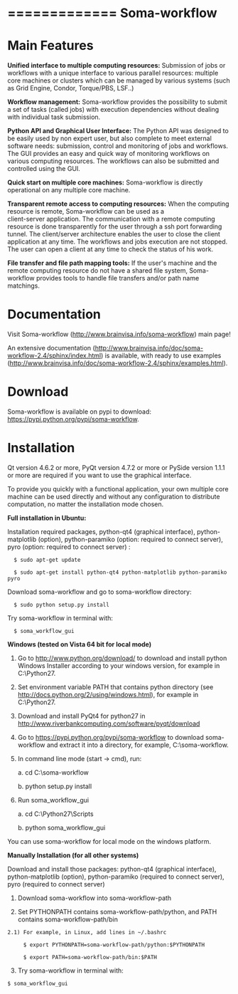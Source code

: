 =============
Soma-workflow
=============


Main Features
=============

  **Unified interface to multiple computing resources:** 
    Submission of jobs or workflows with a unique interface to various 
    parallel resources: multiple core machines or clusters which can be 
    managed by various systems (such as Grid Engine, Condor, Torque/PBS, LSF..)

  **Workflow management:**
    Soma-workflow provides the possibility to submit a set of tasks (called jobs) 
    with execution dependencies without dealing with individual task submission.

  **Python API and Graphical User Interface:**
    The Python API was designed to be easily used by non expert user, but also
    complete to meet external software needs: submission, control and monitoring 
    of jobs and workflows. The GUI provides an easy and quick way of monitoring 
    workflows on various computing resources. The workflows can also be 
    submitted and controlled using the GUI.

  **Quick start on multiple core machines:**
    Soma-workflow is directly operational on any multiple core machine. 
    
  **Transparent remote access to computing resources:** 
    When the computing resource is remote, Soma-workflow can be used as a   
    client-server application. The communication with a remote computing 
    resource is done transparently for the user through a ssh port forwarding 
    tunnel. The client/server architecture enables the user to close the client 
    application at any time. The workflows and jobs execution are not stopped. 
    The user can open a client at any time to check the status of his 
    work.

  **File transfer and file path mapping tools:** 
    If the user's machine and the remote computing resource do not have a shared 
    file system, Soma-workflow provides tools to handle file transfers and/or 
    path name matchings.

Documentation
=============

  Visit Soma-workflow (http://www.brainvisa.info/soma-workflow) main page!

  An extensive documentation (http://www.brainvisa.info/doc/soma-workflow-2.4/sphinx/index.html) is available, 
  with ready to use examples (http://www.brainvisa.info/doc/soma-workflow-2.4/sphinx/examples.html).


Download
========

  Soma-workflow is available on pypi to download: https://pypi.python.org/pypi/soma-workflow.



Installation
=============

  Qt version 4.6.2 or more, PyQt version 4.7.2 or more or PySide version 1.1.1 or
  more are required if you want to use the graphical interface. 

  To provide you quickly with a functional application, your own multiple core 
  machine can be used directly and without any configuration to distribute 
  computation, no matter the installation mode chosen.


  **Full installation in Ubuntu:**
  
  Installation required packages,
  python-qt4 (graphical interface), 
  python-matplotlib (option), 
  python-paramiko (option: required to connect server), 
  pyro (option: required to connect server) :
      
      $ sudo apt-get update

      $ sudo apt-get install python-qt4 python-matplotlib python-paramiko pyro

  Download soma-workflow and go to soma-workflow directory:
      
      $ sudo python setup.py install

  Try soma-workflow in terminal with:
      
      $ soma_workflow_gui

  **Windows (tested on Vista 64 bit for local mode)**

  1) Go to http://www.python.org/download/ to download and install python Windows Installer according to your windows version, for example in C:\Python27.

  2) Set environment variable PATH that contains python directory (see http://docs.python.org/2/using/windows.html), for example in C:\Python27.

  3) Download and install PyQt4 for python27 in http://www.riverbankcomputing.com/software/pyqt/download
 
  4) Go to https://pypi.python.org/pypi/soma-workflow to download soma-workflow and extract it into a directory, for example, C:\soma-workflow.

  5) In command line mode (start -> cmd), run:

     a. cd C:\soma-workflow

     b. python setup.py install

  6) Run soma_workflow_gui

     a. cd C:\Python27\Scripts

     b. python soma_workflow_gui
    
  You can use soma-workflow for local mode on the windows platform.

  **Manually Installation (for all other systems)**

  Download and install those packages: 
     python-qt4 (graphical interface), 
     python-matplotlib (option), 
     python-paramiko (required to connect server), 
     pyro (required to connect server)   
  
  1) Download soma-workflow into soma-workflow-path

  2) Set PYTHONPATH contains soma-workflow-path/python, and PATH contains soma-workflow-path/bin

    2.1) For example, in Linux, add lines in ~/.bashrc
        
         $ export PYTHONPATH=soma-workflow-path/python:$PYTHONPATH

         $ export PATH=soma-workflow-path/bin:$PATH

  3) Try soma-workflow in terminal with:

    $ soma_workflow_gui 



